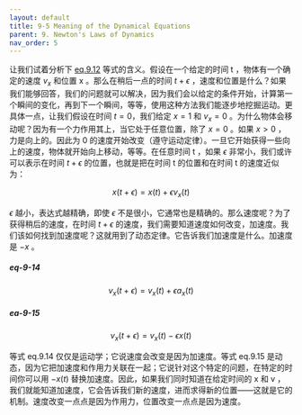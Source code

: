 ```yaml
---
layout: default
title: 9-5 Meaning of the Dynamical Equations
parent: 9. Newton's Laws of Dynamics
nav_order: 5
---
```

让我们试着分析下 [eq.9.12](/volume-1/9-newton's-laws-of-dynamics/9-4-what-is-the-force.html#eq-9-12) 等式的含义。假设在一个给定的时间 t ，物体有一个确定的速度 $v_x$ 和位置 x 。那么在稍后一点的时间 $t+\epsilon$ ，速度和位置是什么？如果我们能够回答，我们的问题就可以解决，因为我们会以给定的条件开始，计算第一个瞬间的变化，再到下一个瞬间，等等，使用这种方法我们能逐步地挖掘运动。更具体一点，让我们假设在时间 $t=0$，我们给定 $x=1$ 和 $v_x=0$ 。为什么物体会移动呢？因为有一个力作用其上，当它处于任意位置，除了 $x=0$ 。如果 $x>0$ ，力是向上的。因此为 0 的速度开始改变（遵守运动定律）。一旦它开始获得一些向上的速度，物体就开始向上移动，等等。在任意时间 t ，如果 $\epsilon$ 非常小，我们或许可以表示在时间 $t+\epsilon$ 的位置，也就是把在时间 t 的位置和在时间 t 的速度近似为：

$$x(t+\epsilon)=x(t)+\epsilon{v_x(t)}$$

$\epsilon$ 越小，表达式越精确，即使 $\epsilon$ 不是很小，它通常也是精确的。那么速度呢？为了获得稍后的速度，在时间 $t+\epsilon$ 的速度，我们需要知道速度如何改变，加速度。我们该如何找到加速度呢？这就用到了动态定律。它告诉我们加速度是什么。加速度是 $-x$ 。

##### eq-9-14

$$v_x(t+\epsilon)=v_x(t)+\epsilon{a_x(t)}$$

##### ea-9-15

$$v_x(t+\epsilon)=v_x(t)-\epsilon{x(t)}$$

等式 eq.9.14 仅仅是运动学；它说速度会改变是因为加速度。等式 eq.9.15 是动态，因为它把加速度和作用力关联在一起；它说针对这个特定的问题，在特定的时间你可以用 $-x(t)$ 替换加速度。因此，如果我们同时知道在给定时间的 x 和 v ，我们就能知道加速度，它会告诉我们新的速度，进而求得新的位置——这就是它的机制。速度改变一点点是因为作用力，位置改变一点点是因为速度。
